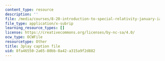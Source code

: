 ```yaml
---
content_type: resource
description: ''
file: /media/courses/8-20-introduction-to-special-relativity-january-iap-2021/8fa465502a6580bb8a42a315a9f2d882_Wd5s5uLk7xs.srt
file_type: application/x-subrip
learning_resource_types: []
license: https://creativecommons.org/licenses/by-nc-sa/4.0/
ocw_type: OCWFile
resourcetype: Other
title: 3play caption file
uid: 8fa46550-2a65-80bb-8a42-a315a9f2d882
---
```

